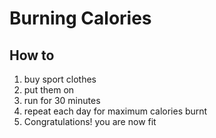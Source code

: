 # Burning Calories

## How to

1. buy sport clothes
2. put them on
3. run for 30 minutes
4. repeat each day for maximum calories burnt
5. Congratulations! you are now fit
